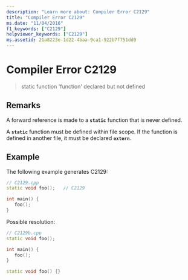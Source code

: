 ```yaml
---
description: "Learn more about: Compiler Error C2129"
title: "Compiler Error C2129"
ms.date: "11/04/2016"
f1_keywords: ["C2129"]
helpviewer_keywords: ["C2129"]
ms.assetid: 21a8223e-1d22-4baa-9ca1-922b7f751dd0
---
```

# Compiler Error C2129

> static function 'function' declared but not defined

## Remarks

A forward reference is made to a **`static`** function that is never defined.

A **`static`** function must be defined within file scope. If the function is defined in another file, it must be declared **`extern`**.

## Example

The following example generates C2129:

```cpp
// C2129.cpp
static void foo();   // C2129

int main() {
   foo();
}
```

Possible resolution:

```cpp
// C2129b.cpp
static void foo();

int main() {
   foo();
}

static void foo() {}
```
